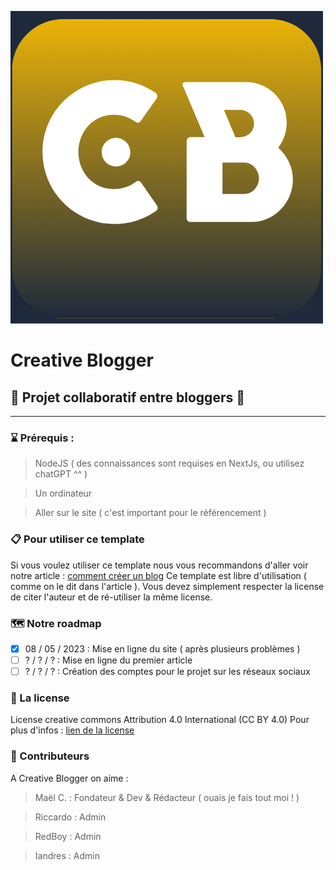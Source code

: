 ![CB-logo](./public/CB.webp)

# Creative Blogger

## 🚀 Projet collaboratif entre bloggers 🚀

---

### ⌛ Prérequis :

> NodeJS ( des connaissances sont requises en NextJs, ou utilisez chatGPT ^^ )

> Un ordinateur

> Aller sur le site ( c'est important pour le référencement )

### 📋 Pour utiliser ce template

Si vous voulez utiliser ce template nous vous recommandons d'aller voir notre article : [comment créer un blog](http://creativeblogger.org/posts/creer-un-blog)
Ce template est libre d'utilisation ( comme on le dit dans l'article ). Vous devez simplement respecter la license de citer l'auteur et de ré-utiliser la même license.

### 🗺️ Notre roadmap

- [x] 08 / 05 / 2023 : Mise en ligne du site ( après plusieurs problèmes )
- [ ] ? / ? / ? : Mise en ligne du premier article
- [ ] ? / ? / ? : Création des comptes pour le projet sur les réseaux sociaux

### 📜 La license

License creative commons
Attribution 4.0 International (CC BY 4.0)
Pour plus d'infos : [lien de la license](https://creativecommons.org/licenses/by/4.0/deed.fr)

### 💖 Contributeurs

A Creative Blogger on aime :

> Maël C. : Fondateur & Dev & Rédacteur ( ouais je fais tout moi ! )

> Riccardo : Admin

> RedBoy : Admin

> Iandres : Admin
